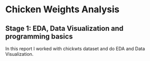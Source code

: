# Chicken Weights Analysis
## Stage 1: EDA, Data Visualization and programming basics
In this report I worked with chickwts dataset and do EDA and Data Visualization.
